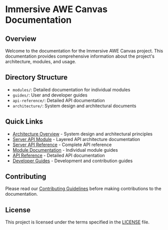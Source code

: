 # Immersive AWE Canvas Documentation

## Overview

Welcome to the documentation for the Immersive AWE Canvas project. This documentation provides comprehensive information about the project's architecture, modules, and usage.

## Directory Structure

- `modules/`: Detailed documentation for individual modules
- `guides/`: User and developer guides
- `api-reference/`: Detailed API documentation
- `architecture/`: System design and architectural documents

## Quick Links

- [Architecture Overview](./architecture.md) - System design and architectural principles
- [Server API Module](./modules/server-api.md) - Layered API architecture documentation
- [Server API Reference](./api-reference/server-api.md) - Complete API reference
- [Module Documentation](./modules/README.md) - Individual module guides
- [API Reference](./api-reference/README.md) - Detailed API documentation
- [Developer Guides](./guides/README.md) - Development and contribution guides

## Contributing

Please read our [Contributing Guidelines](../CONTRIBUTING.md) before making contributions to the documentation.

## License

This project is licensed under the terms specified in the [LICENSE](../LICENSE) file.